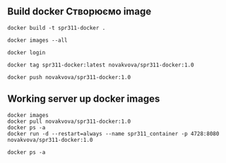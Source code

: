 ## Build docker Створюємо image
```
docker build -t spr311-docker .

docker images --all

docker login

docker tag spr311-docker:latest novakvova/spr311-docker:1.0

docker push novakvova/spr311-docker:1.0
```

## Working server up docker images
```
docker images
docker pull novakvova/spr311-docker:1.0
docker ps -a
docker run -d --restart=always --name spr311_container -p 4728:8080 novakvova/spr311-docker:1.0

docker ps -a

```